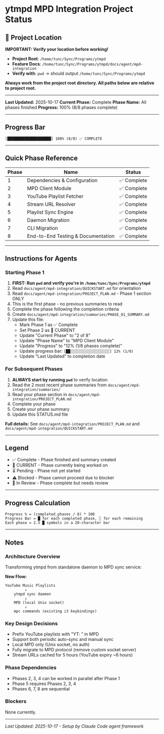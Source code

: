 # ytmpd MPD Integration Project Status

## 📍 Project Location

**IMPORTANT: Verify your location before working!**

- **Project Root**: `/home/tunc/Sync/Programs/ytmpd`
- **Feature Docs**: `/home/tunc/Sync/Programs/ytmpd/docs/agent/mpd-integration`
- **Verify with**: `pwd` → should output `/home/tunc/Sync/Programs/ytmpd`

**Always work from the project root directory. All paths below are relative to project root.**

---

**Last Updated:** 2025-10-17
**Current Phase:** Complete
**Phase Name:** All phases finished
**Progress:** 100% (8/8 phases complete)

---

## Progress Bar

```
[████████████████████] 100% (8/8) ✅ COMPLETE
```

---

## Quick Phase Reference

| Phase | Name | Status |
|-------|------|--------|
| 1 | Dependencies & Configuration | ✅ Complete |
| 2 | MPD Client Module | ✅ Complete |
| 3 | YouTube Playlist Fetcher | ✅ Complete |
| 4 | Stream URL Resolver | ✅ Complete |
| 5 | Playlist Sync Engine | ✅ Complete |
| 6 | Daemon Migration | ✅ Complete |
| 7 | CLI Migration | ✅ Complete |
| 8 | End-to-End Testing & Documentation | ✅ Complete |

---

## Instructions for Agents

### Starting Phase 1

1. **FIRST: Run `pwd` and verify you're in `/home/tunc/Sync/Programs/ytmpd`**
2. Read `docs/agent/mpd-integration/QUICKSTART.md` for orientation
3. Read `docs/agent/mpd-integration/PROJECT_PLAN.md` - Phase 1 section ONLY
4. This is the first phase - no previous summaries to read
5. Complete the phase following the completion criteria
6. Create `docs/agent/mpd-integration/summaries/PHASE_01_SUMMARY.md`
7. Update this file:
   - Mark Phase 1 as ✅ Complete
   - Set Phase 2 as 🔵 CURRENT
   - Update "Current Phase" to "2 of 8"
   - Update "Phase Name" to "MPD Client Module"
   - Update "Progress" to "12% (1/8 phases complete)"
   - Update progress bar: `[██░░░░░░░░░░░░░░░░░░] 12% (1/8)`
   - Update "Last Updated" to completion date

### For Subsequent Phases

1. **ALWAYS start by running `pwd`** to verify location
2. Read the 2 most recent phase summaries from `docs/agent/mpd-integration/summaries/`
3. Read your phase section in `docs/agent/mpd-integration/PROJECT_PLAN.md`
4. Complete your phase
5. Create your phase summary
6. Update this STATUS.md file

**Full details:** See `docs/agent/mpd-integration/PROJECT_PLAN.md` and `docs/agent/mpd-integration/QUICKSTART.md`

---

## Legend

- ✅ Complete - Phase finished and summary created
- 🔵 CURRENT - Phase currently being worked on
- ⏳ Pending - Phase not yet started
- ⚠️ Blocked - Phase cannot proceed due to blocker
- 🔄 In Review - Phase complete but needs review

---

## Progress Calculation

```
Progress % = (completed_phases / 8) * 100
Progress Bar = █ for each completed phase, ░ for each remaining
Each phase = 2.5 █ symbols in a 20-character bar
```

---

## Notes

### Architecture Overview

Transforming ytmpd from standalone daemon to MPD sync service:

**New Flow:**
```
YouTube Music Playlists
         ↓
    ytmpd sync daemon
         ↓
    MPD (local Unix socket)
         ↓
    mpc commands (existing i3 keybindings)
```

### Key Design Decisions

- Prefix YouTube playlists with "YT: " in MPD
- Support both periodic auto-sync and manual sync
- Local MPD only (Unix socket, no auth)
- Fully migrate to MPD protocol (remove custom socket server)
- Stream URLs cached for 5 hours (YouTube expiry ~6 hours)

### Phase Dependencies

- Phases 2, 3, 4 can be worked in parallel after Phase 1
- Phase 5 requires Phases 2, 3, 4
- Phases 6, 7, 8 are sequential

### Blockers

None currently.

---

*Last Updated: 2025-10-17 - Setup by Claude Code agent framework*
